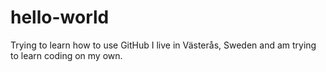 # hello-world
Trying to learn how to use GitHub
I live in Västerås, Sweden and am trying to learn coding on my own.
